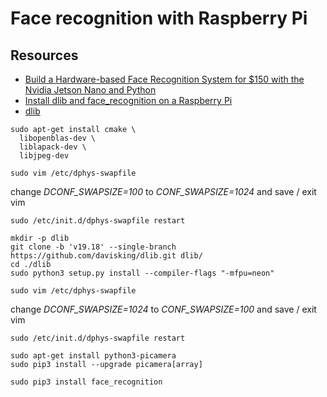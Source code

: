 # Face recognition with Raspberry Pi

## Resources
* [Build a Hardware-based Face Recognition System for $150 with the Nvidia Jetson Nano and Python](https://medium.com/@ageitgey/build-a-hardware-based-face-recognition-system-for-150-with-the-nvidia-jetson-nano-and-python-a25cb8c891fd)
* [Install dlib and face_recognition on a Raspberry Pi](https://gist.github.com/ageitgey/1ac8dbe8572f3f533df6269dab35df65)
* [dlib](https://github.com/davisking/dlib)


```shell
sudo apt-get install cmake \
  libopenblas-dev \
  liblapack-dev \
  libjpeg-dev
```

```shell
sudo vim /etc/dphys-swapfile
```
change *DCONF_SWAPSIZE=100* to *CONF_SWAPSIZE=1024* and save / exit vim

```shell
sudo /etc/init.d/dphys-swapfile restart
```

```shell
mkdir -p dlib
git clone -b 'v19.18' --single-branch https://github.com/davisking/dlib.git dlib/
cd ./dlib
sudo python3 setup.py install --compiler-flags "-mfpu=neon"
```

```shell
sudo vim /etc/dphys-swapfile
```
change *DCONF_SWAPSIZE=1024* to *CONF_SWAPSIZE=100* and save / exit vim

```shell
sudo /etc/init.d/dphys-swapfile restart
```

```shell
sudo apt-get install python3-picamera
sudo pip3 install --upgrade picamera[array]
```

```shell
sudo pip3 install face_recognition
```
